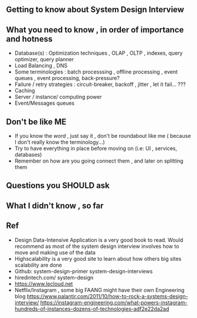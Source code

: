 ## Getting to know about System Design Interview


## What you need to know , in order of importance and hotness
- Database(s) : Optimization techniques , OLAP , OLTP , indexes, query optimizer, query planner
- Load Balancing , DNS
- Some terminologies : batch processsing , offline processing , event queues , event processing, back-pressure?
- Failure / retry strategies : circuit-breaker, backoff , jitter , let it fail... ???
- Caching
- Server / instance/ computing power
- Event/Messages queues

## Don't be like ME
- If you know the *word* , just say it , don't be roundabout like me ( because I don't really know the terminology...)
- Try to have everything in place before moving on (i.e: UI , services, databases)
- Remember on how are you going connect them , and later on splitting them


## Questions you SHOULD ask


## What I didn't know , so far


## Ref
- Design Data-Intensive Application is a very good book to read. Would recommend as most of the system design interview involves how to move and making use of the data
- Highscalability is a very good site to learn about how others big sites scalability are done
- Github: system-design-primer system-design-interviews
- hiredintech.com/ system-design
- https://www.lecloud.net
- Netflix/Instagram , some big FAANG might have their own Engineering blog
https://www.palantir.com/2011/10/how-to-rock-a-systems-design-interview/
https://instagram-engineering.com/what-powers-instagram-hundreds-of-instances-dozens-of-technologies-adf2e22da2ad